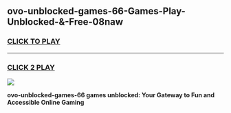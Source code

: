 
## ovo-unblocked-games-66-Games-Play-Unblocked-&-Free-08naw
<h3>
<a href="https://premium76.site?title=ovo-unblocked-games-66&ref=24A">CLICK TO PLAY</a></h3>
<hr>

<h3>
<a href="https://premium76.site?title=ovo-unblocked-games-66&ref=24A">CLICK 2 PLAY</a>
  
</h3>

<a href="https://premium76.site?title=ovo-unblocked-games-66&ref=24A"><img src="https://clearcache.store/games.png"></a>


**ovo-unblocked-games-66 games unblocked: Your Gateway to Fun and Accessible Online Gaming**
